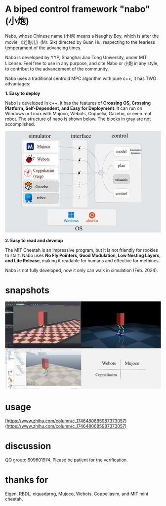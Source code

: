 # A biped control framework "nabo" (小炮)

Nabo, whose Chinese name (小炮) means a Naughty Boy, which is after the movie 《老炮儿》(Mr. Six) directed by Guan Hu, respecting to the fearless temperament of the advancing times.

Nabo is developed by YYP, Shanghai Jiao Tong University, under MIT License. Feel free to use in any purpose, and cite Nabo or 小炮 in any style, to contribut to the advancement of the community.

Nabo uses a traditional centroid MPC algorithm with pure c++, it has TWO advantages:

**1. Easy to deploy**

Nabo is developed in c++, it has the features of **Crossing OS, Crossing Platform, Self-Dependent, and Easy for Deployment**. It can run on Windows or Linux with Mujoco, Webots, Coppelia, Gazebo, or even real robot. The structure of nabo is shown below. The blocks in gray are not accomplished.

![项目结构](image/项目结构-english.png)

**2. Easy to read and develop**

The MIT Cheetah is an impressive program, but it is not friendly for rookies to start. Nabo uses **No Fly Pointers, Good Modulation, Low Nesting Layers, and Lite Release**, making it readable for humans and effective for methines.

Nabo is not fully developed, now it only can walk in simulation (Feb. 2024).

# snapshots

![运行截图](image/运行截图.png)

# usage

[https://www.zhihu.com/column/c_1746480685987373057](https://www.zhihu.com/column/c_1746480685987373057)

# discussion

QQ group: 609601974. Please be patient for the verification.

# thanks for

Eigen, RBDL, eiquadprog, Mujoco, Webots, Coppeliasim, and MIT mini cheetah.
